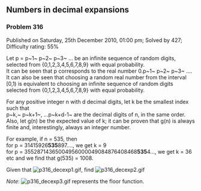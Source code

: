 Numbers in decimal expansions
-----------------------------

### Problem 316

Published on Saturday, 25th December 2010, 01:00 pm; Solved by 427;
Difficulty rating: 55%

Let p = p~1~ p~2~ p~3~ ... be an infinite sequence of random digits,
selected from {0,1,2,3,4,5,6,7,8,9} with equal probability.\
 It can be seen that p corresponds to the real number 0.p~1~ p~2~ p~3~
....\
 It can also be seen that choosing a random real number from the
interval [0,1) is equivalent to choosing an infinite sequence of random
digits selected from {0,1,2,3,4,5,6,7,8,9} with equal probability.

For any positive integer n with d decimal digits, let k be the smallest
index such that\
p~k,~ p~k+1~, ...p~k+d-1~ are the decimal digits of n, in the same
order.\
 Also, let g(n) be the expected value of k; it can be proven that g(n)
is always finite and, interestingly, always an integer number.

For example, if n = 535, then\
 for p = 31415926**535**897...., we get k = 9\
 for p = 35528714365004956000049084876408468**535**4..., we get k = 36\
 etc and we find that g(535) = 1008.

Given that ![p316\_decexp1.gif](project/images/p316_decexp1.gif), find
![p316\_decexp2.gif](project/images/p316_decexp2.gif)

*Note*: ![p316\_decexp3.gif](project/images/p316_decexp3.gif) represents
the floor function.
